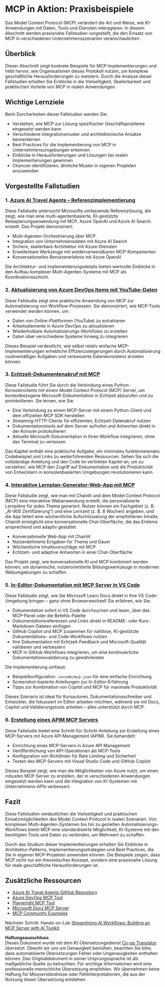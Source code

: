 <!--
CO_OP_TRANSLATOR_METADATA:
{
  "original_hash": "873741da08dd6537858d5e14c3a386e1",
  "translation_date": "2025-07-14T05:40:28+00:00",
  "source_file": "09-CaseStudy/README.md",
  "language_code": "de"
}
-->
# MCP in Aktion: Praxisbeispiele

Das Model Context Protocol (MCP) verändert die Art und Weise, wie KI-Anwendungen mit Daten, Tools und Diensten interagieren. In diesem Abschnitt werden praxisnahe Fallstudien vorgestellt, die den Einsatz von MCP in verschiedenen Unternehmensszenarien veranschaulichen.

## Überblick

Dieser Abschnitt zeigt konkrete Beispiele für MCP-Implementierungen und hebt hervor, wie Organisationen dieses Protokoll nutzen, um komplexe geschäftliche Herausforderungen zu meistern. Durch die Analyse dieser Fallstudien erhalten Sie Einblicke in die Vielseitigkeit, Skalierbarkeit und praktischen Vorteile von MCP in realen Anwendungen.

## Wichtige Lernziele

Beim Durcharbeiten dieser Fallstudien werden Sie:

- Verstehen, wie MCP zur Lösung spezifischer Geschäftsprobleme eingesetzt werden kann
- Verschiedene Integrationsmuster und architektonische Ansätze kennenlernen
- Best Practices für die Implementierung von MCP in Unternehmensumgebungen erkennen
- Einblicke in Herausforderungen und Lösungen bei realen Implementierungen gewinnen
- Chancen identifizieren, ähnliche Muster in eigenen Projekten anzuwenden

## Vorgestellte Fallstudien

### 1. [Azure AI Travel Agents – Referenzimplementierung](./travelagentsample.md)

Diese Fallstudie untersucht Microsofts umfassende Referenzlösung, die zeigt, wie man eine multi-agentenbasierte, KI-gestützte Reiseplanungsanwendung mit MCP, Azure OpenAI und Azure AI Search erstellt. Das Projekt demonstriert:

- Multi-Agenten-Orchestrierung über MCP
- Integration von Unternehmensdaten mit Azure AI Search
- Sichere, skalierbare Architektur mit Azure-Diensten
- Erweiterbare Werkzeuge mit wiederverwendbaren MCP-Komponenten
- Konversationelles Benutzererlebnis mit Azure OpenAI

Die Architektur- und Implementierungsdetails bieten wertvolle Einblicke in den Aufbau komplexer Multi-Agenten-Systeme mit MCP als Koordinationsschicht.

### 2. [Aktualisierung von Azure DevOps Items mit YouTube-Daten](./UpdateADOItemsFromYT.md)

Diese Fallstudie zeigt eine praktische Anwendung von MCP zur Automatisierung von Workflow-Prozessen. Sie demonstriert, wie MCP-Tools verwendet werden können, um:

- Daten von Online-Plattformen (YouTube) zu extrahieren
- Arbeitselemente in Azure DevOps zu aktualisieren
- Wiederholbare Automatisierungs-Workflows zu erstellen
- Daten über verschiedene Systeme hinweg zu integrieren

Dieses Beispiel verdeutlicht, wie selbst relativ einfache MCP-Implementierungen erhebliche Effizienzsteigerungen durch Automatisierung routinemäßiger Aufgaben und verbesserte Datenkonsistenz erzielen können.

### 3. [Echtzeit-Dokumentenabruf mit MCP](./docs-mcp/README.md)

Diese Fallstudie führt Sie durch die Verbindung eines Python-Konsolenclients mit einem Model Context Protocol (MCP) Server, um kontextbezogene Microsoft-Dokumentation in Echtzeit abzurufen und zu protokollieren. Sie lernen, wie Sie:

- Eine Verbindung zu einem MCP-Server mit einem Python-Client und dem offiziellen MCP SDK herstellen
- Streaming-HTTP-Clients für effizienten, Echtzeit-Datenabruf nutzen
- Dokumentationstools auf dem Server aufrufen und Antworten direkt in der Konsole protokollieren
- Aktuelle Microsoft-Dokumentation in Ihren Workflow integrieren, ohne das Terminal zu verlassen

Das Kapitel enthält eine praktische Aufgabe, ein minimales funktionierendes Codebeispiel und Links zu weiterführenden Ressourcen. Sehen Sie sich die vollständige Anleitung und den Code im verlinkten Kapitel an, um zu verstehen, wie MCP den Zugriff auf Dokumentation und die Produktivität von Entwicklern in konsolenbasierten Umgebungen revolutionieren kann.

### 4. [Interaktive Lernplan-Generator-Web-App mit MCP](./docs-mcp/README.md)

Diese Fallstudie zeigt, wie man mit Chainlit und dem Model Context Protocol (MCP) eine interaktive Webanwendung erstellt, die personalisierte Lernpläne für jedes Thema generiert. Nutzer können ein Fachgebiet (z. B. „AI-900 Zertifizierung“) und eine Lernzeit (z. B. 8 Wochen) angeben, und die App liefert eine wöchentliche Aufschlüsselung der empfohlenen Inhalte. Chainlit ermöglicht eine konversationelle Chat-Oberfläche, die das Erlebnis ansprechend und adaptiv gestaltet.

- Konversationelle Web-App mit Chainlit
- Nutzerdefinierte Eingaben für Thema und Dauer
- Wöchentliche Inhaltsvorschläge mit MCP
- Echtzeit- und adaptive Antworten in einer Chat-Oberfläche

Das Projekt zeigt, wie konversationelle KI und MCP kombiniert werden können, um dynamische, nutzerorientierte Bildungswerkzeuge in modernen Webumgebungen zu schaffen.

### 5. [In-Editor-Dokumentation mit MCP Server in VS Code](./docs-mcp/README.md)

Diese Fallstudie zeigt, wie Sie Microsoft Learn Docs direkt in Ihre VS Code-Umgebung bringen – ganz ohne Browserwechsel! Sie erfahren, wie Sie:

- Dokumentation sofort in VS Code durchsuchen und lesen, über das MCP-Panel oder die Befehls-Palette
- Dokumentationsreferenzen und Links direkt in README- oder Kurs-Markdown-Dateien einfügen
- GitHub Copilot und MCP zusammen für nahtlose, KI-gestützte Dokumentations- und Code-Workflows nutzen
- Ihre Dokumentation mit Echtzeit-Feedback und Microsoft-Qualität validieren und verbessern
- MCP in GitHub-Workflows integrieren, um eine kontinuierliche Dokumentationsvalidierung zu gewährleisten

Die Implementierung umfasst:
- Beispielkonfiguration `.vscode/mcp.json` für eine einfache Einrichtung
- Screenshot-basierte Anleitungen zur In-Editor-Erfahrung
- Tipps zur Kombination von Copilot und MCP für maximale Produktivität

Dieses Szenario ist ideal für Kursautoren, Dokumentationsschreiber und Entwickler, die fokussiert im Editor arbeiten möchten, während sie mit Docs, Copilot und Validierungstools arbeiten – alles unterstützt durch MCP.

### 6. [Erstellung eines APIM MCP Servers](./apimsample.md)

Diese Fallstudie bietet eine Schritt-für-Schritt-Anleitung zur Erstellung eines MCP-Servers mit Azure API Management (APIM). Sie behandelt:

- Einrichtung eines MCP-Servers in Azure API Management
- Veröffentlichung von API-Operationen als MCP-Tools
- Konfiguration von Richtlinien für Rate Limiting und Sicherheit
- Testen des MCP-Servers mit Visual Studio Code und GitHub Copilot

Dieses Beispiel zeigt, wie man die Möglichkeiten von Azure nutzt, um einen robusten MCP-Server zu erstellen, der in verschiedenen Anwendungen eingesetzt werden kann und die Integration von KI-Systemen mit Unternehmens-APIs verbessert.

## Fazit

Diese Fallstudien verdeutlichen die Vielseitigkeit und praktischen Einsatzmöglichkeiten des Model Context Protocol in realen Szenarien. Von komplexen Multi-Agenten-Systemen bis hin zu gezielten Automatisierungs-Workflows bietet MCP eine standardisierte Möglichkeit, KI-Systeme mit den benötigten Tools und Daten zu verbinden, um Mehrwert zu schaffen.

Durch das Studium dieser Implementierungen erhalten Sie Einblicke in Architektur-Patterns, Implementierungsstrategien und Best Practices, die Sie in eigenen MCP-Projekten anwenden können. Die Beispiele zeigen, dass MCP nicht nur ein theoretisches Konzept, sondern eine praxisnahe Lösung für reale geschäftliche Herausforderungen ist.

## Zusätzliche Ressourcen

- [Azure AI Travel Agents GitHub Repository](https://github.com/Azure-Samples/azure-ai-travel-agents)
- [Azure DevOps MCP Tool](https://github.com/microsoft/azure-devops-mcp)
- [Playwright MCP Tool](https://github.com/microsoft/playwright-mcp)
- [Microsoft Docs MCP Server](https://github.com/MicrosoftDocs/mcp)
- [MCP Community Examples](https://github.com/microsoft/mcp)

Nächster Schritt: Hands-on-Lab [Streamlining AI Workflows: Building an MCP Server with AI Toolkit](../10-StreamliningAIWorkflowsBuildingAnMCPServerWithAIToolkit/README.md)

**Haftungsausschluss**:  
Dieses Dokument wurde mit dem KI-Übersetzungsdienst [Co-op Translator](https://github.com/Azure/co-op-translator) übersetzt. Obwohl wir uns um Genauigkeit bemühen, beachten Sie bitte, dass automatisierte Übersetzungen Fehler oder Ungenauigkeiten enthalten können. Das Originaldokument in seiner Ursprungssprache ist als maßgebliche Quelle zu betrachten. Für wichtige Informationen wird eine professionelle menschliche Übersetzung empfohlen. Wir übernehmen keine Haftung für Missverständnisse oder Fehlinterpretationen, die aus der Nutzung dieser Übersetzung entstehen.